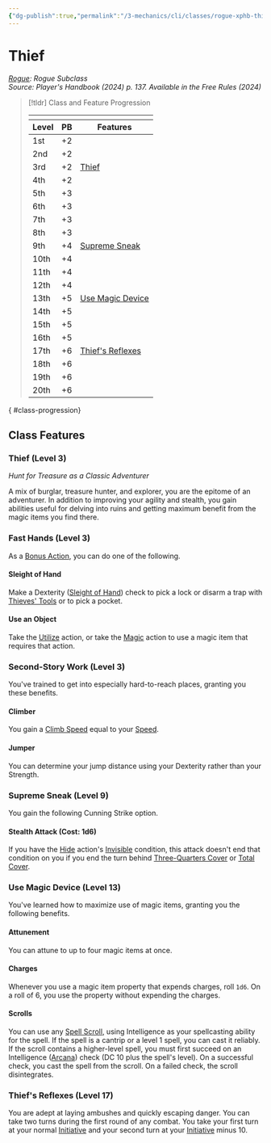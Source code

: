 ```yaml
---
{"dg-publish":true,"permalink":"/3-mechanics/cli/classes/rogue-xphb-thief-xphb/","tags":["ttrpg-cli/compendium/src/5e/xphb","ttrpg-cli/subclass/rogue/thief"],"noteIcon":""}
---
```


# Thief
*[Rogue](./rogue-xphb.md): Rogue Subclass*  
*Source: Player's Handbook (2024) p. 137. Available in the Free Rules (2024)*  

> [!tldr] Class and Feature Progression
> 
> <table class="class-progression">
> <thead>
> <tr><th colspan='3'></th></tr>
> <tr class="class-progression"><th class"level">Level</th><th class"pb">PB</th><th class"feature">Features</th></tr>
> </thead><tbody>
> <tr class="class-progression"><td class"level">1st</td><td class"pb">+2</td><td class"feature"></td></tr>
> <tr class="class-progression"><td class"level">2nd</td><td class"pb">+2</td><td class"feature"></td></tr>
> <tr class="class-progression"><td class"level">3rd</td><td class"pb">+2</td><td class"feature"><a href='#Thief (Level 3)' class='internal-link'>Thief</a></td></tr>
> <tr class="class-progression"><td class"level">4th</td><td class"pb">+2</td><td class"feature"></td></tr>
> <tr class="class-progression"><td class"level">5th</td><td class"pb">+3</td><td class"feature"></td></tr>
> <tr class="class-progression"><td class"level">6th</td><td class"pb">+3</td><td class"feature"></td></tr>
> <tr class="class-progression"><td class"level">7th</td><td class"pb">+3</td><td class"feature"></td></tr>
> <tr class="class-progression"><td class"level">8th</td><td class"pb">+3</td><td class"feature"></td></tr>
> <tr class="class-progression"><td class"level">9th</td><td class"pb">+4</td><td class"feature"><a href='#Supreme Sneak (Level 9)' class='internal-link'>Supreme Sneak</a></td></tr>
> <tr class="class-progression"><td class"level">10th</td><td class"pb">+4</td><td class"feature"></td></tr>
> <tr class="class-progression"><td class"level">11th</td><td class"pb">+4</td><td class"feature"></td></tr>
> <tr class="class-progression"><td class"level">12th</td><td class"pb">+4</td><td class"feature"></td></tr>
> <tr class="class-progression"><td class"level">13th</td><td class"pb">+5</td><td class"feature"><a href='#Use Magic Device (Level 13)' class='internal-link'>Use Magic Device</a></td></tr>
> <tr class="class-progression"><td class"level">14th</td><td class"pb">+5</td><td class"feature"></td></tr>
> <tr class="class-progression"><td class"level">15th</td><td class"pb">+5</td><td class"feature"></td></tr>
> <tr class="class-progression"><td class"level">16th</td><td class"pb">+5</td><td class"feature"></td></tr>
> <tr class="class-progression"><td class"level">17th</td><td class"pb">+6</td><td class"feature"><a href='#Thief's Reflexes (Level 17)' class='internal-link'>Thief's Reflexes</a></td></tr>
> <tr class="class-progression"><td class"level">18th</td><td class"pb">+6</td><td class"feature"></td></tr>
> <tr class="class-progression"><td class"level">19th</td><td class"pb">+6</td><td class"feature"></td></tr>
> <tr class="class-progression"><td class"level">20th</td><td class"pb">+6</td><td class"feature"></td></tr>
> </tbody></table>
{ #class-progression}




## Class Features

### Thief (Level 3)

*Hunt for Treasure as a Classic Adventurer*

A mix of burglar, treasure hunter, and explorer, you are the epitome of an adventurer. In addition to improving your agility and stealth, you gain abilities useful for delving into ruins and getting maximum benefit from the magic items you find there.

### Fast Hands (Level 3)

As a [Bonus Action](3-Mechanics/CLI/rules/variant-rules/bonus-action-xphb.md), you can do one of the following.

#### Sleight of Hand

Make a Dexterity ([Sleight of Hand](3-Mechanics/CLI/rules/skills.md#Sleight%20of%20Hand)) check to pick a lock or disarm a trap with [Thieves' Tools](3-Mechanics/CLI/items/thieves-tools-xphb.md) or to pick a pocket.

#### Use an Object

Take the [Utilize](3-Mechanics/CLI/rules/actions.md#Utilize) action, or take the [Magic](3-Mechanics/CLI/rules/actions.md#Magic) action to use a magic item that requires that action.

### Second-Story Work (Level 3)

You've trained to get into especially hard-to-reach places, granting you these benefits.

#### Climber

You gain a [Climb Speed](3-Mechanics/CLI/rules/variant-rules/climb-speed-xphb.md) equal to your [Speed](3-Mechanics/CLI/rules/variant-rules/speed-xphb.md).

#### Jumper

You can determine your jump distance using your Dexterity rather than your Strength.

### Supreme Sneak (Level 9)

You gain the following Cunning Strike option.

#### Stealth Attack (Cost: 1d6)

If you have the [Hide](3-Mechanics/CLI/rules/actions.md#Hide) action's [Invisible](3-Mechanics/CLI/rules/conditions.md#Invisible) condition, this attack doesn't end that condition on you if you end the turn behind [Three-Quarters Cover](3-Mechanics/CLI/rules/variant-rules/cover-xphb.md) or [Total Cover](3-Mechanics/CLI/rules/variant-rules/cover-xphb.md).

### Use Magic Device (Level 13)

You've learned how to maximize use of magic items, granting you the following benefits.

#### Attunement

You can attune to up to four magic items at once.

#### Charges

Whenever you use a magic item property that expends charges, roll `1d6`. On a roll of 6, you use the property without expending the charges.

#### Scrolls

You can use any [Spell Scroll](3-Mechanics/CLI/items/spell-scroll-xdmg.md), using Intelligence as your spellcasting ability for the spell. If the spell is a cantrip or a level 1 spell, you can cast it reliably. If the scroll contains a higher-level spell, you must first succeed on an Intelligence ([Arcana](3-Mechanics/CLI/rules/skills.md#Arcana)) check (DC 10 plus the spell's level). On a successful check, you cast the spell from the scroll. On a failed check, the scroll disintegrates.

### Thief's Reflexes (Level 17)

You are adept at laying ambushes and quickly escaping danger. You can take two turns during the first round of any combat. You take your first turn at your normal [Initiative](3-Mechanics/CLI/rules/variant-rules/initiative-xphb.md) and your second turn at your [Initiative](3-Mechanics/CLI/rules/variant-rules/initiative-xphb.md) minus 10.